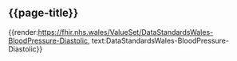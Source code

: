 <div class="warning"><span class="ImplementWarn"></span></div>

## {{page-title}}

{{render:https://fhir.nhs.wales/ValueSet/DataStandardsWales-BloodPressure-Diastolic, text:DataStandardsWales-BloodPressure-Diastolic}}